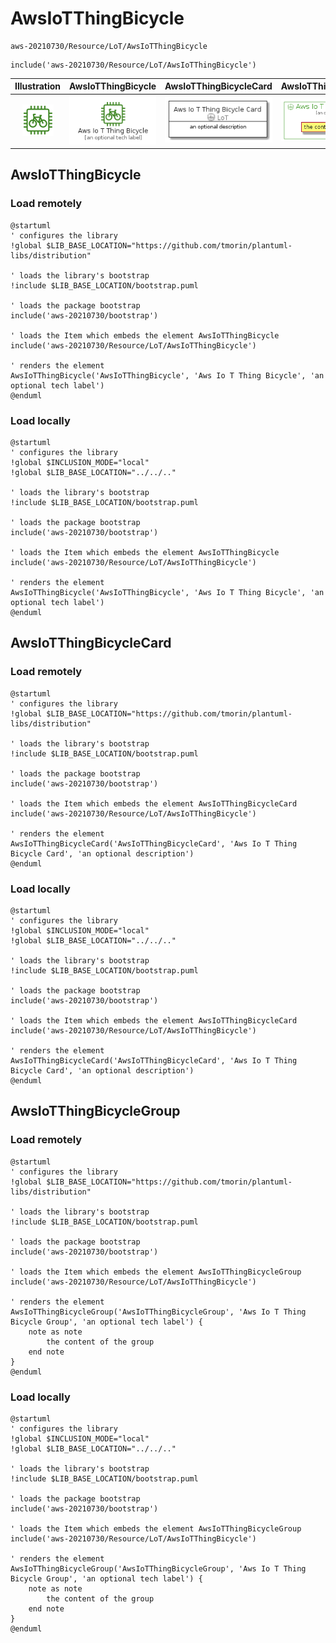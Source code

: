 # AwsIoTThingBicycle


```text
aws-20210730/Resource/LoT/AwsIoTThingBicycle
```

```text
include('aws-20210730/Resource/LoT/AwsIoTThingBicycle')
```



| Illustration | AwsIoTThingBicycle | AwsIoTThingBicycleCard | AwsIoTThingBicycleGroup |
| :---: | :---: | :---: | :---: |
| ![illustration for Illustration](../../../aws-20210730/Resource/LoT/AwsIoTThingBicycle.png) | ![illustration for AwsIoTThingBicycle](../../../aws-20210730/Resource/LoT/AwsIoTThingBicycle.Local.png) | ![illustration for AwsIoTThingBicycleCard](../../../aws-20210730/Resource/LoT/AwsIoTThingBicycleCard.Local.png) | ![illustration for AwsIoTThingBicycleGroup](../../../aws-20210730/Resource/LoT/AwsIoTThingBicycleGroup.Local.png) |




## AwsIoTThingBicycle

### Load remotely
```plantuml
@startuml
' configures the library
!global $LIB_BASE_LOCATION="https://github.com/tmorin/plantuml-libs/distribution"

' loads the library's bootstrap
!include $LIB_BASE_LOCATION/bootstrap.puml

' loads the package bootstrap
include('aws-20210730/bootstrap')

' loads the Item which embeds the element AwsIoTThingBicycle
include('aws-20210730/Resource/LoT/AwsIoTThingBicycle')

' renders the element
AwsIoTThingBicycle('AwsIoTThingBicycle', 'Aws Io T Thing Bicycle', 'an optional tech label')
@enduml
```

### Load locally
```plantuml
@startuml
' configures the library
!global $INCLUSION_MODE="local"
!global $LIB_BASE_LOCATION="../../.."

' loads the library's bootstrap
!include $LIB_BASE_LOCATION/bootstrap.puml

' loads the package bootstrap
include('aws-20210730/bootstrap')

' loads the Item which embeds the element AwsIoTThingBicycle
include('aws-20210730/Resource/LoT/AwsIoTThingBicycle')

' renders the element
AwsIoTThingBicycle('AwsIoTThingBicycle', 'Aws Io T Thing Bicycle', 'an optional tech label')
@enduml
```

## AwsIoTThingBicycleCard

### Load remotely
```plantuml
@startuml
' configures the library
!global $LIB_BASE_LOCATION="https://github.com/tmorin/plantuml-libs/distribution"

' loads the library's bootstrap
!include $LIB_BASE_LOCATION/bootstrap.puml

' loads the package bootstrap
include('aws-20210730/bootstrap')

' loads the Item which embeds the element AwsIoTThingBicycleCard
include('aws-20210730/Resource/LoT/AwsIoTThingBicycle')

' renders the element
AwsIoTThingBicycleCard('AwsIoTThingBicycleCard', 'Aws Io T Thing Bicycle Card', 'an optional description')
@enduml
```

### Load locally
```plantuml
@startuml
' configures the library
!global $INCLUSION_MODE="local"
!global $LIB_BASE_LOCATION="../../.."

' loads the library's bootstrap
!include $LIB_BASE_LOCATION/bootstrap.puml

' loads the package bootstrap
include('aws-20210730/bootstrap')

' loads the Item which embeds the element AwsIoTThingBicycleCard
include('aws-20210730/Resource/LoT/AwsIoTThingBicycle')

' renders the element
AwsIoTThingBicycleCard('AwsIoTThingBicycleCard', 'Aws Io T Thing Bicycle Card', 'an optional description')
@enduml
```

## AwsIoTThingBicycleGroup

### Load remotely
```plantuml
@startuml
' configures the library
!global $LIB_BASE_LOCATION="https://github.com/tmorin/plantuml-libs/distribution"

' loads the library's bootstrap
!include $LIB_BASE_LOCATION/bootstrap.puml

' loads the package bootstrap
include('aws-20210730/bootstrap')

' loads the Item which embeds the element AwsIoTThingBicycleGroup
include('aws-20210730/Resource/LoT/AwsIoTThingBicycle')

' renders the element
AwsIoTThingBicycleGroup('AwsIoTThingBicycleGroup', 'Aws Io T Thing Bicycle Group', 'an optional tech label') {
    note as note
        the content of the group
    end note
}
@enduml
```

### Load locally
```plantuml
@startuml
' configures the library
!global $INCLUSION_MODE="local"
!global $LIB_BASE_LOCATION="../../.."

' loads the library's bootstrap
!include $LIB_BASE_LOCATION/bootstrap.puml

' loads the package bootstrap
include('aws-20210730/bootstrap')

' loads the Item which embeds the element AwsIoTThingBicycleGroup
include('aws-20210730/Resource/LoT/AwsIoTThingBicycle')

' renders the element
AwsIoTThingBicycleGroup('AwsIoTThingBicycleGroup', 'Aws Io T Thing Bicycle Group', 'an optional tech label') {
    note as note
        the content of the group
    end note
}
@enduml
```

